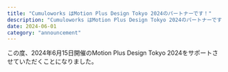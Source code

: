 ```yaml
---
title: "Cumuloworks はMotion Plus Design Tokyo 2024のパートナーです！"
description: "Cumuloworks はMotion Plus Design Tokyo 2024のパートナーです！"
date: 2024-06-01
category: "announcement"
---
```


この度、2024年6月15日開催のMotion Plus Design Tokyo 2024をサポートさせていただくことになりました。

